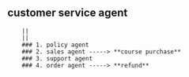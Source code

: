 ## customer service agent 
        ||
        ||
        ### 1. policy agent
        ### 2. sales agent -----> **course purchase**
        ### 3. support agent
        ### 4. order agent -----> **refund**


